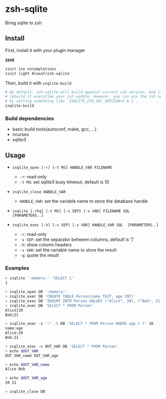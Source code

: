 # zsh-sqlite

Bring sqlite to zsh

## Install

First, install it with your plugin manager

**zinit**

```zsh
zinit ice nocompletions
zinit light Aloxaf/zsh-sqlite
```

Then, build it with `zsqlite-build`

```zsh
# By default, zsh-sqlite will build against current zsh version. And it will ask you to
# rebuild it everytime your zsh update. However, you can pin the zsh version it use
# by setting something like `ZSQLITE_ZSH_SRC_VERSION=5.8.1`.
zsqlite-build
```

### Build dependencies

- basic build tools(autoconf, make, gcc, ...)
- ncurses
- sqlite3

## Usage

- `zsqlite_open [-r] [-t MS] HANDLE_VAR FILENAME`
    - `-r`: read-only
    - `-t MS`: set sqlite3 busy timeout, default is 10
- `zsqlite_close HANDLE_VAR`
    - `HANDLE_VAR`: set the variable name to store the database handle


- `zsqlite [-rhq] [-t MS] [-s SEP] [-v VAR] FILENAME SQL [PARAMETERS..]`
- `zsqlite_exec [-h] [-s SEP] [-v VAR] HANDLE_VAR SQL  [PARAMETERS..]`
  - `-r`: read-only
  - `-s SEP`: set the separator between columns, default is '|'
  - `-h`: show column headers
  - `-v VAR`: set the variable name to store the result
  - `-q`: quote the result

### Examples

```zsh
> zsqlite ':memory:' 'SELECT 1'
1

> zsqlite_open DB ':memory:'
> zsqlite_exec DB 'CREATE TABLE Person(name TEXT, age INT)'
> zsqlite_exec DB 'INSERT INTO Person VALUES ("Alice", 20), ("Bob", 21)'
> zsqlite_exec DB 'SELECT * FROM Person'
Alice|20
Bob|21

> zsqlite_exec -s ":" -h DB 'SELECT * FROM Person WHERE age > ?' 10
name:age
Alice:20
Bob:21

> zsqlite_exec -v OUT_VAR DB 'SELECT * FROM Person'
> echo $OUT_VAR
OUT_VAR_name OUT_VAR_age

> echo $OUT_VAR_name
Alice Bob

> echo $OUT_VAR_age
20 21

> zsqlite_close DB
```
